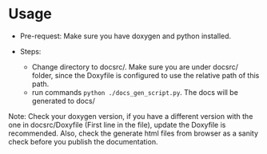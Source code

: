 # Usage

- Pre-request: Make sure you have doxygen and python installed.

- Steps:
  - Change directory to docsrc/. Make sure you are under docsrc/ folder, since the Doxyfile is configured to use the relative path of this path.
  - run commands `python ./docs_gen_script.py`. The docs will be generated to docs/

Note: Check your doxygen version, if you have a different version with the one in docsrc/Doxyfile (First line in the file), update the Doxyfile is recommended. Also, check the generate html files from browser as a sanity check before you publish the documentation.
